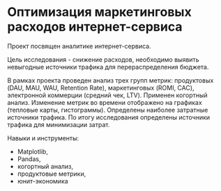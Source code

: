 # Оптимизация маркетинговых расходов интернет-сервиса

Проект посвящен аналитике интернет-сервиса.

Цель исследования - снижение расходов, необходимо выявить невыгодные источники трафика для перераспределения бюджета.

В рамках проекта проведен анализ трех групп метрик: продуктовых (DAU, MAU, WAU, Retention Rate), маркетинговых (ROMI, CAC), электронной коммерции (средний чек, LTV). Применен когортный анализ. Изменение метрик во времени отображено на графиках (тепловые карты, гистограммы). Определены наиболее затратные источники трафика.
По итогу исследования определены источники трафика для минимизации затрат.

Навыки и инструменты:
- Matplotlib,
- Pandas,
- когортный анализ,
- продуктовые метрики,
- юнит-экономика
